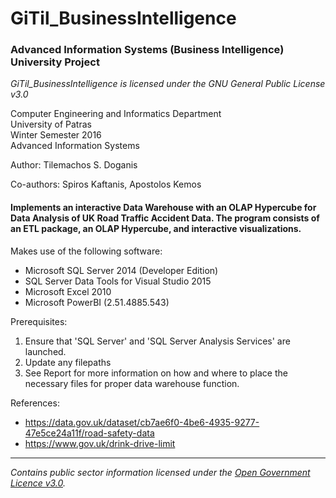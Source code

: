 # GiTil_BusinessIntelligence
### Advanced Information Systems (Business Intelligence) University Project

*GiTil_BusinessIntelligence is licensed under the GNU General Public License v3.0*

Computer Engineering and Informatics Department  
University of Patras  
Winter Semester 2016  
Advanced Information Systems  

Author: Tilemachos S. Doganis  

Co-authors: Spiros Kaftanis, Apostolos Kemos

#### Implements an interactive Data Warehouse with an OLAP Hypercube for Data Analysis of UK Road Traffic Accident Data. The program consists of an ETL package, an OLAP Hypercube, and interactive visualizations.

Makes use of the following software:

 * Microsoft SQL Server 2014 (Developer Edition)  
 * SQL Server Data Tools for Visual Studio 2015  
 * Microsoft Excel 2010  
 * Microsoft PowerBI (2.51.4885.543)  
  
Prerequisites:  
1. Ensure that 'SQL Server' and 'SQL Server Analysis Services' are launched.
2. Update any filepaths
3. See Report for more information on how and where to place the necessary files for proper data warehouse function.
  
  References:  
 * https://data.gov.uk/dataset/cb7ae6f0-4be6-4935-9277-47e5ce24a11f/road-safety-data  
 * https://www.gov.uk/drink-drive-limit

---
*Contains public sector information licensed under the [Open Government Licence v3.0](http://www.nationalarchives.gov.uk/doc/open-government-licence/version/3/).*
